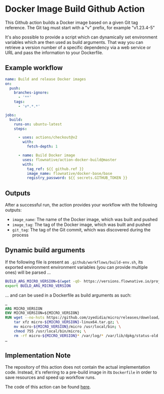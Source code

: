 # Docker Image Build Github Action

This Github action builds a Docker image based on a given Git tag reference. The Git tag must start with a "v" prefix,
for example "v1.23.4-5"

It's also possible to provide a script which can dynamically set environment variables which are then used as build
arguments. That way you can retrieve a version number of a specific dependency via a web service or URL and pass
the information to your Dockerfile. 

## Example workflow

````yaml
name: Build and release Docker images
on:
  push:
    branches-ignore:
      - '**'
    tags:
      - 'v*.*.*'

jobs:
  build:
    runs-on: ubuntu-latest
    steps:

      - uses: actions/checkout@v2
        with:
          fetch-depth: 1

      - name: Build Docker image
        uses: flownative/action-docker-build@master
        with:
          tag_ref: ${{ github.ref }}
          image_name: flownative/docker-base/base
          registry_password: ${{ secrets.GITHUB_TOKEN }}
````

## Outputs

After a successful run, the action provides your workflow with the following outputs:

- `image_name`: The name of the Docker image, which was built and pushed
- `image_tag`: The tag of the Docker image, which was built and pushed
- `git_tag`: The tag of the Git commit, which was discovered during the process

## Dynamic build arguments

If the following file is present as `.github/workflows/build-env.sh`, its exported environment environment variables
(you can provide multiple ones) will be parsed ...

````bash
BUILD_ARG_MICRO_VERSION=$(wget -qO- https://versions.flownative.io/projects/base/channels/stable/versions/micro.txt)
export BUILD_ARG_MICRO_VERSION
````

... and can be used in a Dockerfile as build arguments as such:

```Dockerfile
…
ARG MICRO_VERSION
ENV MICRO_VERSION=${MICRO_VERSION}
RUN wget --no-hsts https://github.com/zyedidia/micro/releases/download/v${MICRO_VERSION}/micro-${MICRO_VERSION}-linux64.tar.gz; \
    tar xfz micro-${MICRO_VERSION}-linux64.tar.gz; \
    mv micro-${MICRO_VERSION}/micro /usr/local/bin; \
    chmod 755 /usr/local/bin/micro; \
    rm -rf micro-${MICRO_VERSION}* /var/log/* /var/lib/dpkg/status-old
…
```

## Implementation Note

The repository of this action does not contain the actual implementation code. Instead, it's referring to a pre-build
image in its `Dockerfile` in order to save resources and speed up workflow runs.

The code of this action can be found [here](https://github.com/flownative/docker-action-docker-build).
